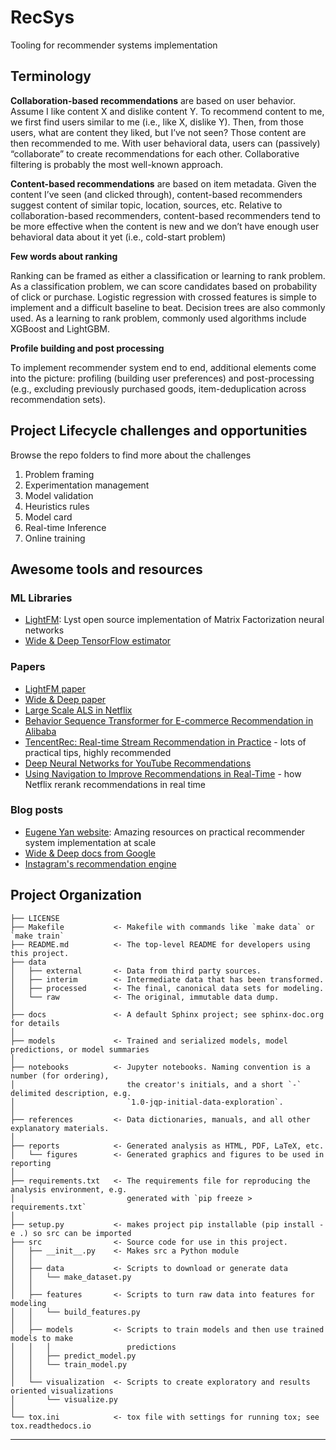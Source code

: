 RecSys
==============================

Tooling for recommender systems implementation


Terminology
------------

**Collaboration-based recommendations** are based on user behavior. Assume I like content X and dislike content Y. To recommend content to me, we first find users similar to me (i.e., like X, dislike Y). Then, from those users, what are content they liked, but I’ve not seen? Those content are then recommended to me. With user behavioral data, users can (passively) “collaborate” to create recommendations for each other. Collaborative filtering is probably the most well-known approach.

**Content-based recommendations** are based on item metadata. Given the content I’ve seen (and clicked through), content-based recommenders suggest content of similar topic, location, sources, etc. Relative to collaboration-based recommenders, content-based recommenders tend to be more effective when the content is new and we don’t have enough user behavioral data about it yet (i.e., cold-start problem)

**Few words about ranking** 

Ranking can be framed as either a classification or learning to rank problem. As a classification problem, we can score candidates based on probability of click or purchase. Logistic regression with crossed features is simple to implement and a difficult baseline to beat. Decision trees are also commonly used. As a learning to rank problem, commonly used algorithms include XGBoost and LightGBM. 

**Profile building and post processing**

To implement recommender system end to end, additional elements come into the picture: profiling (building user preferences) and post-processing (e.g., excluding previously purchased goods, item-deduplication across recommendation sets).



Project Lifecycle challenges and opportunities
------------------
Browse the repo folders to find more about the challenges

1. Problem framing
3. Experimentation management
4. Model validation
5. Heuristics rules
6. Model card
7. Real-time Inference 
8. Online training

Awesome tools and resources
-----------------
### ML Libraries
- [LightFM](https://making.lyst.com/lightfm/docs/index.html): Lyst open source implementation of Matrix Factorization neural networks
- [Wide & Deep TensorFlow estimator](https://www.tensorflow.org/api_docs/python/tf/estimator/DNNLinearCombinedClassifier)

### Papers
- [LightFM paper](http://arxiv.org/abs/1507.08439)
- [Wide & Deep paper](https://arxiv.org/abs/1606.07792)
- [Large Scale ALS in Netflix](https://link.springer.com/chapter/10.1007/978-3-540-68880-8_32)
- [Behavior Sequence Transformer for E-commerce Recommendation in Alibaba](https://arxiv.org/abs/1905.06874)
- [TencentRec: Real-time Stream Recommendation in Practice](https://dl.acm.org/doi/10.1145/2723372.2742785) - lots of practical tips, highly recommended
- [Deep Neural Networks for YouTube Recommendations](https://dl.acm.org/doi/10.1145/2959100.2959190)
- [Using Navigation to Improve Recommendations in Real-Time](https://dl.acm.org/doi/10.1145/2959100.2959174) - how Netflix rerank recommendations in real time


### Blog posts
- [Eugene Yan website](https://eugeneyan.com/): Amazing resources on practical recommender system implementation at scale
- [Wide & Deep docs from Google](https://ai.googleblog.com/2016/06/wide-deep-learning-better-together-with.html)
- [Instagram's recommendation engine](https://ai.facebook.com/blog/powered-by-ai-instagrams-explore-recommender-system/)

Project Organization
------------

    ├── LICENSE
    ├── Makefile           <- Makefile with commands like `make data` or `make train`
    ├── README.md          <- The top-level README for developers using this project.
    ├── data
    │   ├── external       <- Data from third party sources.
    │   ├── interim        <- Intermediate data that has been transformed.
    │   ├── processed      <- The final, canonical data sets for modeling.
    │   └── raw            <- The original, immutable data dump.
    │
    ├── docs               <- A default Sphinx project; see sphinx-doc.org for details
    │
    ├── models             <- Trained and serialized models, model predictions, or model summaries
    │
    ├── notebooks          <- Jupyter notebooks. Naming convention is a number (for ordering),
    │                         the creator's initials, and a short `-` delimited description, e.g.
    │                         `1.0-jqp-initial-data-exploration`.
    │
    ├── references         <- Data dictionaries, manuals, and all other explanatory materials.
    │
    ├── reports            <- Generated analysis as HTML, PDF, LaTeX, etc.
    │   └── figures        <- Generated graphics and figures to be used in reporting
    │
    ├── requirements.txt   <- The requirements file for reproducing the analysis environment, e.g.
    │                         generated with `pip freeze > requirements.txt`
    │
    ├── setup.py           <- makes project pip installable (pip install -e .) so src can be imported
    ├── src                <- Source code for use in this project.
    │   ├── __init__.py    <- Makes src a Python module
    │   │
    │   ├── data           <- Scripts to download or generate data
    │   │   └── make_dataset.py
    │   │
    │   ├── features       <- Scripts to turn raw data into features for modeling
    │   │   └── build_features.py
    │   │
    │   ├── models         <- Scripts to train models and then use trained models to make
    │   │   │                 predictions
    │   │   ├── predict_model.py
    │   │   └── train_model.py
    │   │
    │   └── visualization  <- Scripts to create exploratory and results oriented visualizations
    │       └── visualize.py
    │
    └── tox.ini            <- tox file with settings for running tox; see tox.readthedocs.io


--------

